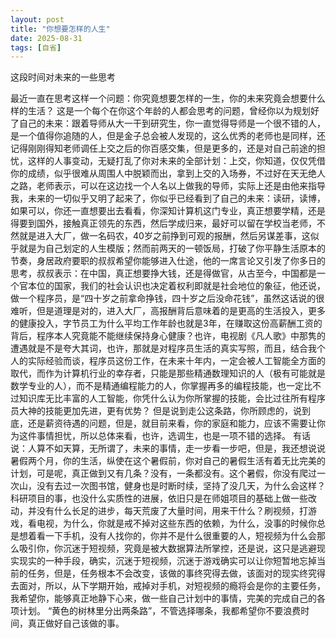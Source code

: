 ```yaml
---
layout: post
title: "你想要怎样的人生"
date: 2025-08-31
tags: [自省]
---
```

这段时间对未来的一些思考

<!--more-->
  <p style="text-indent">
  		最近一直在思考这样一个问题：你究竟想要怎样的一生，你的未来究竟会想要什么样的生活？
	这是一个每个在你这个年龄的人都会思考的问题，曾经你以为规划好了自己的未来：跟着导师从大一干到研究生，你一直觉得导师是一个很不错的人，是一个值得你追随的人，但是金子总会被人发现的，这么优秀的老师也是同样，还记得刚刚得知老师调任上交之后的你百感交集，但是更多的，还是对自己前途的担忧，这样的人事变动，无疑打乱了你对未来的全部计划：上交，你知道，仅仅凭借你的成绩，似乎很难从周围人中脱颖而出，拿到上交的入场券，不过好在天无绝人之路，老师表示，可以在这边找一个人名以上做我的导师，实际上还是由他来指导我，未来的一切似乎又明了起来了，你似乎已经看到了自己的未来：读研，读博，如果可以，你还一直想要出去看看，你深知计算机这门专业，真正想要学精，还是得要到国外，接触真正领先的东西，然后学成归来，最好可以留在学校当老师，不然就是进入大厂，做一名码农，40岁之前挣到可观的报酬，然后另谋差事，这似乎就是为自己划定的人生模版；然而前两天的一顿饭局，打破了你平静生活原本的节奏，身居政府要职的叔叔希望你能够进入仕途，他的一席言论又引发了你多日的思考，叔叔表示：在中国，真正想要挣大钱，还是得做官，从古至今，中国都是一个官本位的国家，我们的社会认识也决定着权利即就是社会地位的象征，他还说，做一个程序员，是“四十岁之前拿命挣钱，四十岁之后没命花钱”，虽然这话说的很难听，但是道理是对的，进入大厂，高报酬背后意味着的是更高的生活投入，更多的健康投入，字节员工为什么平均工作年龄也就是3年，在赚取这份高薪酬工资的背后，程序本人究竟能不能继续保持身心健康？也许，电视剧《凡人歌》中那隽的遭遇就是不是夸大其词，也许，那就是对程序员生活的真实写照，而且，结合我个人的实际经验而谈，程序员这份工作，在未来十年内，一定会被人工智能全方面的取代，而作为计算机行业的幸存者，只能是那些精通数理知识的人（极有可能就是数学专业的人），而不是精通编程能力的人，你掌握再多的编程技能，也一定比不过知识库无比丰富的人工智能，你凭什么认为你所掌握的技能，会比过往所有程序员大神的技能更加先进，更有优势？
	但是说到走公这条路，你所顾虑的，说到底，还是薪资待遇的问题，但是，就目前来看，你的家庭和能力，应该不需要让你为这件事情担忧，所以总体来看，也许，选调生，也是一项不错的选择。
	有话说：人算不如天算，无所谓了，未来的事情，走一步看一步吧，但是，我还想说说暑假两个月，你的生活，纵使在这个暑假前，你对自己的暑假生活有着无比完美的计划，可是呢，真正做到又有几条？没有，一条都没有。这个暑假，你没有爬过一次山，没有去过一次图书馆，健身也是时断时续，坚持了没几天，为什么会这样？科研项目的事，也没什么实质性的进展，依旧只是在师姐项目的基础上做一些改动，并没有什么长足的进步，每天荒废了大量时间，用来干什么？刷视频，打游戏，看电视，为什么，你就是戒不掉对这些东西的依赖，为什么，没事的时候你总是想着看一下手机，没有人找你的，你并不是什么很重要的人，短视频为什么会那么吸引你，你沉迷于短视频，究竟是被大数据算法所掌控，还是说，这只是逃避现实现实的一种手段，确实，沉迷于短视频，沉迷于游戏确实可以让你短暂地忘掉当前的任务，但是，任务根本不会改变，该做的事终究得去做，该面对的现实终究得去面对，所以，从下学期开始，戒掉对手机，对短视频的瘾将会是你的主要任务，我希望你，能够真正地静下心来，做一些自己计划中的事情，完美的完成自己的各项计划。
		“黄色的树林里分出两条路”，不管选择哪条，我都希望你不要浪费时间，真正做好自己该做的事。
  </p>

